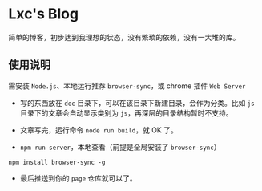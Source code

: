 # Lxc's Blog

简单的博客，初步达到我理想的状态，没有繁琐的依赖，没有一大堆的库。

## 使用说明

需安装 `Node.js`、本地运行推荐 `browser-sync`，或 chrome 插件 `Web Server`

- 写的东西放在 `doc` 目录下，可以在该目录下新建目录，会作为分类。比如 `js` 目录下的文章会自动显示类别为 `js`，再深层的目录结构暂时不支持。

- 文章写完，运行命令 `node run build`，就 OK 了。

- `npm run server`，本地查看（前提是全局安装了 `browser-sync`）
```git
npm install browser-sync -g
```

- 最后推送到你的 `page` 仓库就可以了。